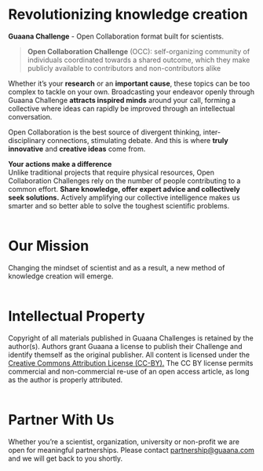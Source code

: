 # Revolutionizing knowledge creation

**Guaana Challenge** - Open Collaboration format built for scientists.

>**Open Collaboration Challenge** (OCC): self-organizing community of individuals coordinated towards a shared outcome, which they make publicly available to contributors and non-contributors alike

Whether it’s your **research** or an **important cause**, these topics can be too complex to tackle on your own. Broadcasting your endeavor openly through Guaana Challenge **attracts inspired minds** around your call, forming a collective where ideas can rapidly be improved through an intellectual conversation.

Open Collaboration is the best source of divergent thinking, inter-disciplinary connections, stimulating debate. And this is where **truly innovative** and **creative ideas** come from.


**Your actions make a difference**</br>
Unlike traditional projects that require physical resources, Open Collaboration Challenges rely on the number of people contributing to a common effort. **Share knowledge, offer expert advice and collectively seek solutions.** Actively amplifying our collective intelligence makes us smarter and so better able to solve the toughest scientific problems.
</br></br>

# Our Mission

Changing the mindset of scientist and as a result, a new method of knowledge creation will emerge.
</br></br>

# Intellectual Property

Copyright of all materials published in Guaana Challenges is retained by the author(s). Authors grant Guaana a license to publish their Challenge and identify themself as the original publisher. All content is licensed under the [Creative Commons Attribution License (CC-BY).](https://creativecommons.org/licenses/by/4.0/legalcode)
The CC BY license permits commercial and non-commercial re-use of an open access article, as long as the author is properly attributed. </br></br>

# Partner With Us

Whether you’re a scientist, organization, university or non-profit we are open for meaningful partnerships. Please contact <partnership@guaana.com> and we will get back to you shortly.
